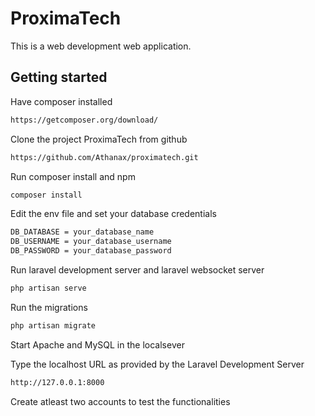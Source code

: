 # ProximaTech
This is a web development web application.

## Getting started

Have composer installed

```bash
https://getcomposer.org/download/
```
Clone the project ProximaTech from github

```bash
https://github.com/Athanax/proximatech.git
```
Run composer install and npm

```bash
composer install
```

Edit the env file and set your database credentials

```bash
DB_DATABASE = your_database_name
DB_USERNAME = your_database_username
DB_PASSWORD = your_database_password
```
Run laravel development server and laravel websocket server

```bash
php artisan serve
```

Run the migrations
```bash
php artisan migrate
```
Start Apache and MySQL in the localsever

Type the localhost URL as provided by the Laravel Development Server
```bash
http://127.0.0.1:8000
```
Create atleast two accounts to test the functionalities
